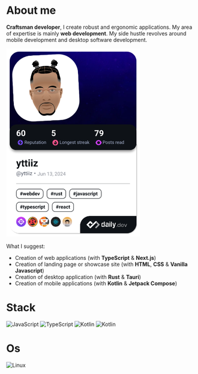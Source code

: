 
# About me
**Craftsman developer**, I create robust and ergonomic applications. My area of ​​expertise is mainly **web development**. My side hustle revolves around mobile development and desktop software development. 

<a href="https://app.daily.dev/yttiiz"><img src="./devcard.png" width="356" alt="yttiiz's Dev Card"/></a>

What I suggest:

- Creation of web applications (with **TypeScript** & **Next.js**)
- Creation of landing page or showcase site (with **HTML**, **CSS** & **Vanilla Javascript**)
- Creation of desktop application (with **Rust** & **Tauri**)
- Creation of mobile applications (with **Kotlin** & **Jetpack Compose**)

# Stack
![JavaScript](https://img.shields.io/badge/Javascript-f0da1d?style=for-the-badge&logo=javascript&logoColor=black)
![TypeScript](https://img.shields.io/badge/TypeScript-007ACC?style=for-the-badge&logo=typescript&logoColor=white)
![Kotlin](https://img.shields.io/badge/Rust-f75108?style=for-the-badge&logo=rust&logoColor=white)
![Kotlin](https://img.shields.io/badge/Kotlin-ca19dd?style=for-the-badge&logo=kotlin&logoColor=white)

# Os
![Linux](https://img.shields.io/badge/Linux-511b39?style=for-the-badge&logo=linux&logoColor=white)
